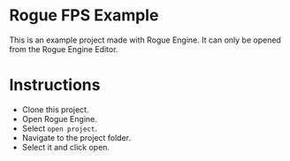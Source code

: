 # Rogue FPS Example

This is an example project made with Rogue Engine. It can only be opened from the Rogue Engine Editor.

# Instructions

- Clone this project.
- Open Rogue Engine.
- Select `open project`.
- Navigate to the project folder.
- Select it and click open.
